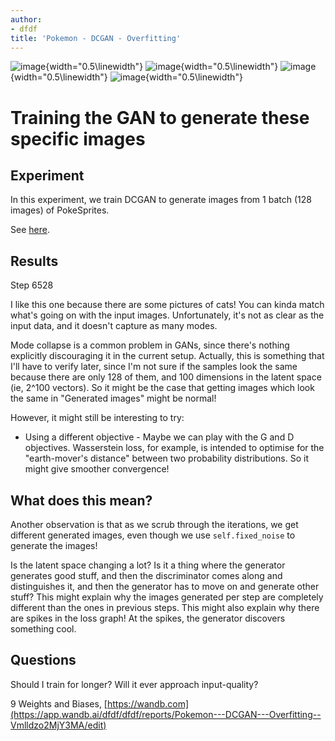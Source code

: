 ```yaml
---
author:
- dfdf
title: 'Pokemon - DCGAN - Overfitting'
---
```


![image](charts/Section-0-Panel-1-x16jwi32e){width="0.5\linewidth"}
![image](charts/Section-0-Panel-2-yspmzh29k){width="0.5\linewidth"}
![image](charts/Section-0-Panel-3-96k82b294){width="0.5\linewidth"}
![image](charts/Section-0-Panel-4-z5sewdxzu){width="0.5\linewidth"}

Training the GAN to generate these specific images
==================================================

Experiment
----------

In this experiment, we train DCGAN to generate images from 1 batch (128
images) of PokeSprites.

See [here](https://github.com/mwufi/test).

Results
-------

Step 6528

I like this one because there are some pictures of cats! You can kinda
match what's going on with the input images. Unfortunately, it's not as
clear as the input data, and it doesn't capture as many modes.

Mode collapse is a common problem in GANs, since there's nothing
explicitly discouraging it in the current setup. Actually, this is
something that I'll have to verify later, since I'm not sure if the
samples look the same because there are only 128 of them, and 100
dimensions in the latent space (ie, 2\^100 vectors). So it might be the
case that getting images which look the same in \"Generated images\"
might be normal!

However, it might still be interesting to try:

-   Using a different objective - Maybe we can play with the G and D
    objectives. Wasserstein loss, for example, is intended to optimise
    for the \"earth-mover's distance\" between two probability
    distributions. So it might give smoother convergence!

What does this mean?
--------------------

Another observation is that as we scrub through the iterations, we get
different generated images, even though we use `self.fixed_noise` to
generate the images!

Is the latent space changing a lot? Is it a thing where the generator
generates good stuff, and then the discriminator comes along and
distinguishes it, and then the generator has to move on and generate
other stuff? This might explain why the images generated per step are
completely different than the ones in previous steps. This might also
explain why there are spikes in the loss graph! At the spikes, the
generator discovers something cool.

Questions
---------

Should I train for longer? Will it ever approach input-quality?

9 Weights and Biases,
[https://wandb.com](https://app.wandb.ai/dfdf/dfdf/reports/Pokemon---DCGAN---Overfitting--Vmlldzo2MjY3MA/edit)
